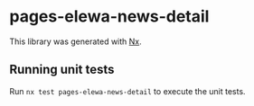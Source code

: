 # pages-elewa-news-detail

This library was generated with [Nx](https://nx.dev).

## Running unit tests

Run `nx test pages-elewa-news-detail` to execute the unit tests.
